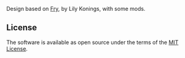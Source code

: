 Design based on [Fry](https://github.com/lilykonings/fry), by Lily Konings, with some mods.

## License

The software is available as open source under the terms of the [MIT License](http://opensource.org/licenses/MIT).